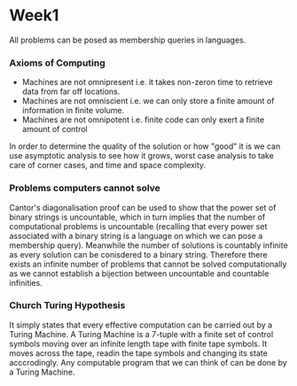 # Week1
All problems can be posed as membership queries in languages.

### Axioms of Computing

* Machines are not omnipresent i.e. it takes non-zeron time to retrieve data from far off locations.
* Machines are not omniscient i.e. we can only store a finite amount of information in finite volume.
* Machines are not omnipotent i.e. finite code can only exert a finite amount of control

In order to determine the quality of the solution or how "good" it is we can use asymptotic analysis to see how it grows, worst case analysis to take care of corner cases, and time and space complexity.

### Problems computers cannot solve 

Cantor's diagonalisation proof can be used to show that the power set of binary strings is uncountable, which in turn implies that the number of computational problems is uncountable (recalling that every power set associated with a  binary string is a language on which we can pose a membership query). Meanwhile the number of solutions is countably infinite as every solution can be conisdered to a binary string. Therefore there exists an infinite number of problems that cannot be solved computationally as we cannot establish a bijection between uncountable and countable infinities.

### Church Turing Hypothesis

It simply states that every effective computation can be carried out by a Turing Machine. A Turing Machine is a 7-tuple with a finite set of control symbols moving over an infinite length tape with finite tape symbols. It moves across the tape, readin the tape symbols and changing its state acccrodingly. Any computable program that we can think of can be done by a Turing Machine. 



